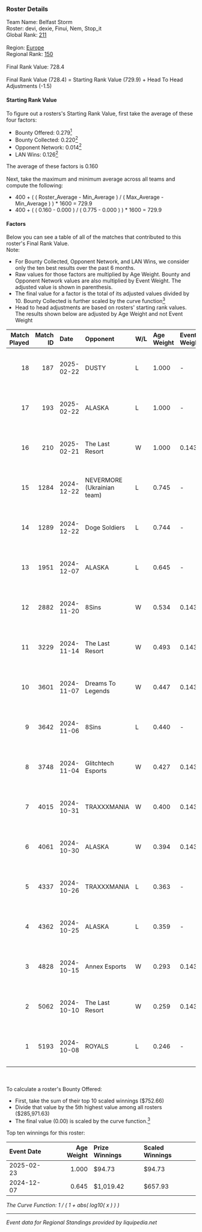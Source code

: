 ### Roster Details<br />
Team Name: Belfast Storm<br />
Roster: devi, dexie, Finui, Nem, Stop_it<br />
Global Rank: [211](../../standings_global_2025_02_28.md)<br />
<br />
Region: [Europe]( ../../standings_europe_2025_02_28.md)<br />
Regional Rank: [150]( ../../standings_europe_2025_02_28.md)<br />
<br />
Final Rank Value:  728.4<br />
<br />
Final Rank Value (728.4) = Starting Rank Value (729.9) + Head To Head Adjustments (-1.5)<br />

#### Starting Rank Value<br />
To figure out a rosters's Starting Rank Value, first take the average of these four factors:<br />
- Bounty Offered: 0.279[<sup>1</sup>](#table2)
- Bounty Collected: 0.220[<sup>2</sup>](#table1)
- Opponent Network: 0.014[<sup>2</sup>](#table1)
- LAN Wins: 0.126[<sup>2</sup>](#table1)

The average of these factors is 0.160<br />
<br />
Next, take the maximum and minimum average across all teams and compute the following:<br />
- 400 + ( ( Roster_Average - Min_Average ) / ( Max_Average - Min_Average ) ) * 1600 = 729.9
- 400 + ( ( 0.160 - 0.000 ) / ( 0.775 - 0.000 ) ) * 1600 = 729.9


#### Factors<br />
Below you can see a table of all of the matches that contributed to this roster's Final Rank Value.<br />
Note:<br />

- For Bounty Collected, Opponent Network, and LAN Wins, we consider only the ten best results over the past 6 months.
- Raw values for those factors are multiplied by Age Weight. Bounty and Opponent Network values are also multiplied by Event Weight. The adjusted value is shown in parenthesis.
- The final value for a factor is the total of its adjusted values divided by 10. Bounty Collected is further scaled by the curve function[<sup>3</sup>](#curveFunction)
- Head to head adjustments are based on rosters' starting rank values. The results shown below are adjusted by Age Weight and not Event Weight
<span id="table1"></span><br />


| Match Played | Match ID | Date       | Opponent                   | W/L | Age Weight | Event Weight | Bounty Collected | Opponent Network | LAN Wins  | H2H Adj. | Roster                              |
| -: | -: | :- | :- | :- | :- | :- | :- | :- | :- | -: | :- |
|           18 |      187 | 2025-02-22 | DUSTY                      | L   | 1.000      | -            | -                | -                | -         |   -11.81 | devi, dexie, Finui, Nem, Stop_it    |
|           17 |      193 | 2025-02-22 | ALASKA                     | L   | 1.000      | -            | -                | -                | -         |    -9.15 | devi, dexie, Finui, Nem, Stop_it    |
|           16 |      210 | 2025-02-21 | The Last Resort            | W   | 1.000      | 0.143        | 0.001 (0.000)    | 0.173 (0.025)    | 1 (1.000) |    14.79 | devi, dexie, Finui, Nem, Stop_it    |
|           15 |     1284 | 2024-12-22 | NEVERMORE (Ukrainian team) | L   | 0.745      | -            | -                | -                | -         |    -9.76 | devi, dexie, Finui, PALM1, tsutskam |
|           14 |     1289 | 2024-12-22 | Doge Soldiers              | L   | 0.744      | -            | -                | -                | -         |   -18.77 | devi, dexie, Finui, PALM1, tsutskam |
|           13 |     1951 | 2024-12-07 | ALASKA                     | L   | 0.645      | -            | -                | -                | -         |    -4.95 | devi, dexie, Finui, Nem, tsutskam   |
|           12 |     2882 | 2024-11-20 | 8Sins                      | W   | 0.534      | 0.143        | 0.006 (0.000)    | 0.251 (0.019)    | 0 (0.000) |    12.47 | devi, dexie, Finui, Nem, tsutskam   |
|           11 |     3229 | 2024-11-14 | The Last Resort            | W   | 0.493      | 0.143        | 0.001 (0.000)    | 0.173 (0.012)    | 0 (0.000) |     7.74 | devi, dexie, Finui, Nem, tsutskam   |
|           10 |     3601 | 2024-11-07 | Dreams To Legends          | W   | 0.447      | 0.143        | 0.000 (0.000)    | 0.090 (0.006)    | 0 (0.000) |     4.86 | devi, dexie, Finui, Nem, tsutskam   |
|            9 |     3642 | 2024-11-06 | 8Sins                      | L   | 0.440      | -            | -                | -                | -         |    -3.22 | devi, dexie, Finui, Nem, tsutskam   |
|            8 |     3748 | 2024-11-04 | Glitchtech Esports         | W   | 0.427      | 0.143        | 0.000 (0.000)    | 0.093 (0.006)    | 0 (0.000) |     3.33 | devi, dexie, Finui, Nem, tsutskam   |
|            7 |     4015 | 2024-10-31 | TRAXXXMANIA                | W   | 0.400      | 0.143        | 0.000 (0.000)    | 0.139 (0.008)    | 0 (0.000) |     5.72 | devi, dexie, Finui, Nem, tsutskam   |
|            6 |     4061 | 2024-10-30 | ALASKA                     | W   | 0.394      | 0.143        | 0.036 (0.002)    | 0.940 (0.053)    | 0 (0.000) |    11.11 | devi, dexie, Finui, Nem, tsutskam   |
|            5 |     4337 | 2024-10-26 | TRAXXXMANIA                | L   | 0.363      | -            | -                | -                | -         |    -6.49 | devi, dexie, Finui, Nem, tsutskam   |
|            4 |     4362 | 2024-10-25 | ALASKA                     | L   | 0.359      | -            | -                | -                | -         |    -1.20 | devi, dexie, Finui, Nem, tsutskam   |
|            3 |     4828 | 2024-10-15 | Annex Esports              | W   | 0.293      | 0.143        | 0.000 (0.000)    | 0.064 (0.003)    | 0 (0.000) |     3.54 | devi, dexie, Finui, Nem, tsutskam   |
|            2 |     5062 | 2024-10-10 | The Last Resort            | W   | 0.259      | 0.143        | 0.001 (0.000)    | 0.173 (0.006)    | 0 (0.000) |     4.34 | devi, dexie, Finui, Nem, tsutskam   |
|            1 |     5193 | 2024-10-08 | ROYALS                     | L   | 0.246      | -            | -                | -                | -         |    -4.06 | devi, dexie, Finui, Nem, tsutskam   |

<br />
<span id="table2"></span><br />
To calculate a roster's Bounty Offered:<br />

- First, take the sum of their top 10 scaled winnings ($752.66)
- Divide that value by the 5th highest value among all rosters ($285,971.63)
- The final value (0.00) is scaled by the curve function.[<sup>3</sup>](#curveFunction)

Top ten winnings for this roster:<br />

| Event Date | Age Weight | Prize Winnings | Scaled Winnings |
| :- | -: | :- | :- |
| 2025-02-23 |      1.000 | $94.73         | $94.73          |
| 2024-12-07 |      0.645 | $1,019.42      | $657.93         |


<span id="curveFunction"></span>_The Curve Function: 1 / ( 1 + abs( log10( x ) ) )_<br />

---
_Event data for Regional Standings provided by liquipedia.net_<br />
